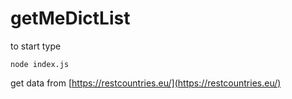 # getMeDictList

to start type

```
node index.js
```

get data from [https://restcountries.eu/](https://restcountries.eu/)
